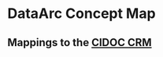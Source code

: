 # DataArc Concept Map

## Mappings to the [CIDOC CRM](http://www.cidoc-crm.org/Version/version-6.2.1)